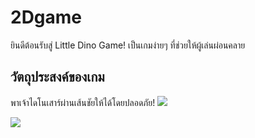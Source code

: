 # 2Dgame

ยินดีต้อนรับสู่ Little Dino Game! เป็นเกมง่ายๆ ที่ช่วยให้ผู้เล่นผ่อนคลาย


## วัตถุประสงค์ของเกม
พาเจ้าไดโนเสาร์ผ่านเส้นชัยให้ได้โดยปลอดภัย!
<image src = /App Icon.PNG>


<image src = /ad.JPG>
